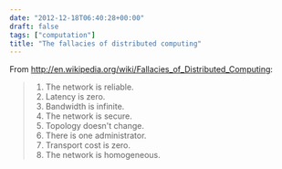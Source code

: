 ```yaml
---
date: "2012-12-18T06:40:28+00:00"
draft: false
tags: ["computation"]
title: "The fallacies of distributed computing"
---
```

From http://en.wikipedia.org/wiki/Fallacies_of_Distributed_Computing:

>1. The network is reliable.
>2. Latency is zero.
>3. Bandwidth is infinite.
>4. The network is secure.
>5. Topology doesn't change.
>6. There is one administrator.
>7. Transport cost is zero.
>8. The network is homogeneous.